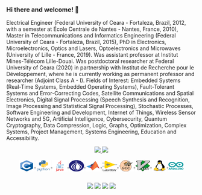 ### Hi there and welcome! 👋

Electrical Engineer (Federal University of Ceara - Fortaleza, Brazil, 2012, with a semester at École Centrale de Nantes - Nantes, France, 2010), Master in Telecommunications and Informatics Engineering (Federal University of Ceara - Fortaleza, Brazil, 2015), PhD in Electronics, Microelectronics, Optics and Lasers, Optoelectronics and Microwaves (University of Lille - France, 2019). Was assistant professor at Institut Mines-Télécom Lille-Douai. Was postdoctoral researcher at Federal University of Ceara (2020) in partnership with Institut de Recherche pour le Développement, where he is currently working as permanent professor and researcher (Adjoint Class A - I). Fields of Interest: Embedded Systems (Real-Time Systems, Embedded Operating Systems), Fault-Tolerant Systems and Error-Correcting Codes, Satellite Communications and Spatial Electronics, Digital Signal Processing (Speech Synthesis and Recognition, Image Processing and Statistical Signal Processing), Stochastic Processes, Software Engineering and Development, Internet of Things, Wireless Sensor Networks and 5G, Artificial Intelligence, Cybersecurity, Quantum Cryptography, Data Compression, Logic, Graphs, Optimization, Complex Systems, Project Management, Systems Engineering, Education and Accessibility.

<div align="center">
  <a href="https://github.com/Nicolasdearaujo">
  <img height="140em" src="https://github-readme-stats.vercel.app/api?username=Nicolasdearaujo&show_icons=true&theme=dark&include_all_commits=true&count_private=true"/>
  <img height="140em" src="https://github-readme-stats.vercel.app/api/top-langs/?username=Nicolasdearaujo&layout=compact&langs_count=7&theme=dark"/>
</div>
  
  <div style="display: inline_block" align="center"><br>
  <img align="center" alt="Nicolas-C" height="30" width="40" src="https://raw.githubusercontent.com/devicons/devicon/master/icons/c/c-original.svg">
  <img align="center" alt="Nicolas-Python" height="30" width="40" src="https://raw.githubusercontent.com/devicons/devicon/master/icons/python/python-original-wordmark.svg">
  <img align="center" alt="Nicolas-Java" height="30" width="40" src="https://raw.githubusercontent.com/devicons/devicon/master/icons/java/java-original-wordmark.svg">
  <img align="center" alt="Nicolas-Perl" height="30" width="40" src="https://raw.githubusercontent.com/devicons/devicon/master/icons/perl/perl-original.svg"> 
  <img align="center" alt="Nicolas-Matlab" height="30" width="40" src="https://raw.githubusercontent.com/devicons/devicon/master/icons/matlab/matlab-original.svg">
  <img align="center" alt="Nicolas-Labview" height="30" width="40" src="https://raw.githubusercontent.com/devicons/devicon/master/icons/labview/labview-original-wordmark.svg">
  <img align="center" alt="Nicolas-GCC" height="30" width="40" src="https://raw.githubusercontent.com/devicons/devicon/master/icons/gcc/gcc-original.svg">
  <img align="center" alt="Nicolas-Vim" height="30" width="40" src="https://raw.githubusercontent.com/devicons/devicon/master/icons/vim/vim-original.svg">
  <img align="center" alt="Nicolas-Linux" height="30" width="40" src="https://raw.githubusercontent.com/devicons/devicon/master/icons/linux/linux-original.svg">
  <img align="center" alt="Nicolas-Linux" height="30" width="40" src="https://raw.githubusercontent.com/devicons/devicon/master/icons/arduino/arduino-original-wordmark.svg">
</div>
  
##
  
<div align="center"> 
<a href="mailto:nicolas@ufc.br" target="_blank"><img src="https://img.shields.io/badge/Gmail-D14836?style=for-the-badge&logo=gmail&logoColor=white" target="_blank"></a>
<a href="https://www.linkedin.com/in/n%C3%ADcolas-de-ara%C3%BAjo-moreira-22470b9b/" target="_blank"><img src="https://img.shields.io/badge/LinkedIn-0077B5?style=for-the-badge&logo=linkedin&logoColor=white" target="_blank"></a>
<a href="https://medium.com/@nicolas.araujom" target="_blank"><img src="https://img.shields.io/badge/Medium-12100E?style=for-the-badge&logo=medium&logoColor=white" target="_blank"></a>
<a href="https://twitter.com/Nicolas_DEE" target="_blank"><img src="https://img.shields.io/badge/Twitter-1DA1F2?style=for-the-badge&logo=twitter&logoColor=white" target="_blank"></a>
</div> 
